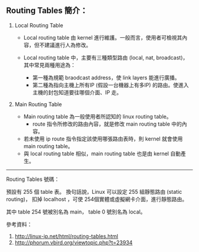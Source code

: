 Routing Tables 簡介：
---

1. Local Routing Table

	* Local routing table 由 kernel 進行維護。一般而言，使用者可檢視其內容，但不建議進行人為修改。

	* Local routing table 中，主要有三種類型路由 (local, nat, broadcast)，其中常見兩種用途為：
		* 第一種為規範 braodcast address，使 link layers 能進行廣播。
		* 第二種為指向主機上所有IP (假設一台機器上有多IP) 的路由。使進入主機的封包知道要往哪個介面、IP 走。

2. Main Routing Table

	* Main routing table 為一般使用者所認知的 linux routing table。
		* route 指令所修改的路由內容，就是修改 main routing table 中的內容。
	* 若未使用 ip route 指令指定該使用哪張路由表時，則 kernel 就會使用 main routing table。
	* 與 local routing table 相似，main routing table 也是由 kernel 自動產生。

---

Routing Tables 號碼：

預設有 255 個 table 表。
換句話說，Linux 可以設定 255 組靜態路由 (static routing)，
扣掉 localhost ，可使 254個實體或虛擬網卡介面，進行靜態路由。

其中 table 254 號被別名為 main，
table 0 號別名為 local。

參考資料：

1. http://linux-ip.net/html/routing-tables.html
2. http://phorum.vbird.org/viewtopic.php?t=23934
